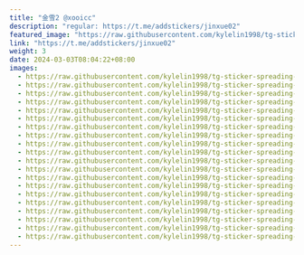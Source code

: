 ```yaml
---
title: "金雪2 @xooicc"
description: "regular: https://t.me/addstickers/jinxue02"
featured_image: "https://raw.githubusercontent.com/kylelin1998/tg-sticker-spreading-worldwide-images/main/img/15047146-02b3-45c0-a919-c4352fa8f54e.jpg"
link: "https://t.me/addstickers/jinxue02"
weight: 3
date: 2024-03-03T08:04:22+08:00
images:
  - https://raw.githubusercontent.com/kylelin1998/tg-sticker-spreading-worldwide-images/main/img/15047146-02b3-45c0-a919-c4352fa8f54e.jpg
  - https://raw.githubusercontent.com/kylelin1998/tg-sticker-spreading-worldwide-images/main/img/9c515a17-9e02-42aa-a245-82b6585f6dbe.jpg
  - https://raw.githubusercontent.com/kylelin1998/tg-sticker-spreading-worldwide-images/main/img/438bc95a-a6b5-474d-8af8-20e401728845.jpg
  - https://raw.githubusercontent.com/kylelin1998/tg-sticker-spreading-worldwide-images/main/img/82ed1668-c7db-42a0-8d4c-6b66af042dfd.jpg
  - https://raw.githubusercontent.com/kylelin1998/tg-sticker-spreading-worldwide-images/main/img/c7491813-41ac-4ceb-b547-6cd063364652.jpg
  - https://raw.githubusercontent.com/kylelin1998/tg-sticker-spreading-worldwide-images/main/img/2ef26a00-09c2-4983-9e52-ad4b027d1c2b.jpg
  - https://raw.githubusercontent.com/kylelin1998/tg-sticker-spreading-worldwide-images/main/img/6ecf9775-3ab0-4a59-b9ed-06ab8a216560.jpg
  - https://raw.githubusercontent.com/kylelin1998/tg-sticker-spreading-worldwide-images/main/img/705fcf53-20b7-4f98-9e28-a1bdc6ef64b9.jpg
  - https://raw.githubusercontent.com/kylelin1998/tg-sticker-spreading-worldwide-images/main/img/7641df82-bf1b-4a31-b2e8-04b83c9efa4c.jpg
  - https://raw.githubusercontent.com/kylelin1998/tg-sticker-spreading-worldwide-images/main/img/a45a7dfe-3e1b-4257-81f8-a962e118d69e.jpg
  - https://raw.githubusercontent.com/kylelin1998/tg-sticker-spreading-worldwide-images/main/img/a4792b0f-dc54-4dc4-98df-54317251b503.jpg
  - https://raw.githubusercontent.com/kylelin1998/tg-sticker-spreading-worldwide-images/main/img/c0c6b0eb-098c-4b0d-9f8d-aea426c9d0f9.jpg
  - https://raw.githubusercontent.com/kylelin1998/tg-sticker-spreading-worldwide-images/main/img/aab4903c-24ae-4c18-ae71-4102246df4ae.jpg
  - https://raw.githubusercontent.com/kylelin1998/tg-sticker-spreading-worldwide-images/main/img/b42c7b1a-6aae-4629-97cd-18ec3398a482.jpg
  - https://raw.githubusercontent.com/kylelin1998/tg-sticker-spreading-worldwide-images/main/img/4e9286c3-d299-4796-8936-572135910343.jpg
  - https://raw.githubusercontent.com/kylelin1998/tg-sticker-spreading-worldwide-images/main/img/3489dee6-779d-4159-80e6-a4311a7aec34.jpg
  - https://raw.githubusercontent.com/kylelin1998/tg-sticker-spreading-worldwide-images/main/img/256246c1-4510-45b6-9552-9d46d15c4c98.jpg
  - https://raw.githubusercontent.com/kylelin1998/tg-sticker-spreading-worldwide-images/main/img/9e56cac9-f448-4bd9-a23d-38e341fa833a.jpg
  - https://raw.githubusercontent.com/kylelin1998/tg-sticker-spreading-worldwide-images/main/img/371d6b01-56e6-4a6c-a7ef-8396ca861bc1.jpg
  - https://raw.githubusercontent.com/kylelin1998/tg-sticker-spreading-worldwide-images/main/img/a70d484f-7044-4bc2-8921-8564bf69046f.jpg
---
```

